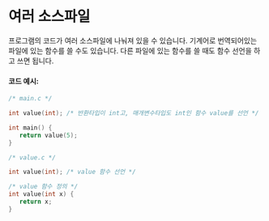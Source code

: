 # 여러 소스파일

프로그램의 코드가 여러 소스파일에 나눠져 있을 수 있습니다. 
기계어로 번역되어있는 파일에 있는 함수를 쓸 수도 있습니다. 
다른 파일에 있는 함수를 쓸 때도 함수 선언을 하고 쓰면 됩니다.

#### 코드 예시:
```c
/* main.c */

int value(int); /* 반환타입이 int고, 매개변수타입도 int인 함수 value를 선언 */

int main() {
   return value(5);
}
```

```c
/* value.c */

int value(int); /* value 함수 선언 */

/* value 함수 정의 */
int value(int x) {
   return x;
}
```
